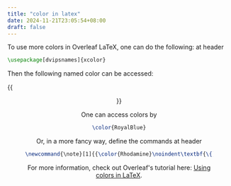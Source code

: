 ```yaml
---
title: "color in latex"
date: 2024-11-21T23:05:54+08:00
draft: false
---
```


To use more colors in Overleaf LaTeX, one can do the following: at header

```latex
\usepackage[dvipsnames]{xcolor}
```

Then the following named color can be accessed:

{{<figure align="center" src="https://sharelatex-wiki-cdn-671420.c.cdn77.org/learn-scripts/images/e/ef/OLxcolorList2.png" caption="[dvipsnames] provided colors" width="100%">}}

One can access colors by

```latex
\color{RoyalBlue}
```

Or, in a more fancy way, define the commands at header

```latex
\newcommand{\note}[1]{{\color{Rhodamine}\noindent\textbf{\{}{#1}\textbf{\}}}}
```

For more information, check out Overleaf's tutorial here: [Using colors in LaTeX](https://www.overleaf.com/learn/latex/Using_colors_in_LaTeX).
